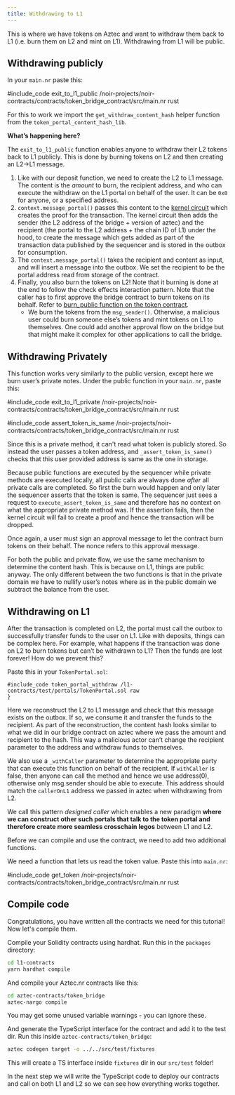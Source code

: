 ```yaml
---
title: Withdrawing to L1
---
```


This is where we have tokens on Aztec and want to withdraw them back to L1 (i.e. burn them on L2 and mint on L1). Withdrawing from L1 will be public.

## Withdrawing publicly

In your `main.nr` paste this:

#include_code exit_to_l1_public /noir-projects/noir-contracts/contracts/token_bridge_contract/src/main.nr rust

For this to work we import the `get_withdraw_content_hash` helper function from the `token_portal_content_hash_lib`.

**What’s happening here?**

The `exit_to_l1_public` function enables anyone to withdraw their L2 tokens back to L1 publicly. This is done by burning tokens on L2 and then creating an L2->L1 message.

1. Like with our deposit function, we need to create the L2 to L1 message. The content is the _amount_ to burn, the recipient address, and who can execute the withdraw on the L1 portal on behalf of the user. It can be `0x0` for anyone, or a specified address.
2. `context.message_portal()` passes this content to the [kernel circuit](../../../../aztec/concepts/circuits/kernels/public_kernel.md) which creates the proof for the transaction. The kernel circuit then adds the sender (the L2 address of the bridge + version of aztec) and the recipient (the portal to the L2 address + the chain ID of L1) under the hood, to create the message which gets added as part of the transaction data published by the sequencer and is stored in the outbox for consumption.
3. The `context.message_portal()` takes the recipient and content as input, and will insert a message into the outbox. We set the recipient to be the portal address read from storage of the contract.
4. Finally, you also burn the tokens on L2! Note that it burning is done at the end to follow the check effects interaction pattern. Note that the caller has to first approve the bridge contract to burn tokens on its behalf. Refer to [burn_public function on the token contract](../../token_contract.md#authorizing-token-spends).
   - We burn the tokens from the `msg_sender()`. Otherwise, a malicious user could burn someone else’s tokens and mint tokens on L1 to themselves. One could add another approval flow on the bridge but that might make it complex for other applications to call the bridge.

## Withdrawing Privately

This function works very similarly to the public version, except here we burn user’s private notes. Under the public function in your `main.nr`, paste this:

#include_code exit_to_l1_private /noir-projects/noir-contracts/contracts/token_bridge_contract/src/main.nr rust

#include_code assert_token_is_same /noir-projects/noir-contracts/contracts/token_bridge_contract/src/main.nr rust

Since this is a private method, it can't read what token is publicly stored. So instead the user passes a token address, and `_assert_token_is_same()` checks that this user provided address is same as the one in storage.

Because public functions are executed by the sequencer while private methods are executed locally, all public calls are always done _after_ all private calls are completed. So first the burn would happen and only later the sequencer asserts that the token is same. The sequencer just sees a request to `execute_assert_token_is_same` and therefore has no context on what the appropriate private method was. If the assertion fails, then the kernel circuit will fail to create a proof and hence the transaction will be dropped.

Once again, a user must sign an approval message to let the contract burn tokens on their behalf. The nonce refers to this approval message.

For both the public and private flow, we use the same mechanism to determine the content hash. This is because on L1, things are public anyway. The only different between the two functions is that in the private domain we have to nullify user’s notes where as in the public domain we subtract the balance from the user.

## Withdrawing on L1

After the transaction is completed on L2, the portal must call the outbox to successfully transfer funds to the user on L1. Like with deposits, things can be complex here. For example, what happens if the transaction was done on L2 to burn tokens but can’t be withdrawn to L1? Then the funds are lost forever! How do we prevent this?

Paste this in your `TokenPortal.sol`:

```solidity
#include_code token_portal_withdraw /l1-contracts/test/portals/TokenPortal.sol raw
}
```

Here we reconstruct the L2 to L1 message and check that this message exists on the outbox. If so, we consume it and transfer the funds to the recipient. As part of the reconstruction, the content hash looks similar to what we did in our bridge contract on aztec where we pass the amount and recipient to the hash. This way a malicious actor can’t change the recipient parameter to the address and withdraw funds to themselves.

We also use a `_withCaller` parameter to determine the appropriate party that can execute this function on behalf of the recipient. If `withCaller` is false, then anyone can call the method and hence we use address(0), otherwise only msg.sender should be able to execute. This address should match the `callerOnL1` address we passed in aztec when withdrawing from L2.

We call this pattern _designed caller_ which enables a new paradigm **where we can construct other such portals that talk to the token portal and therefore create more seamless crosschain legos** between L1 and L2.

Before we can compile and use the contract, we need to add two additional functions.

We need a function that lets us read the token value. Paste this into `main.nr`:

#include_code get_token /noir-projects/noir-contracts/contracts/token_bridge_contract/src/main.nr rust

## Compile code

Congratulations, you have written all the contracts we need for this tutorial! Now let's compile them.

Compile your Solidity contracts using hardhat. Run this in the `packages` directory:

```bash
cd l1-contracts
yarn hardhat compile
```

And compile your Aztec.nr contracts like this:

```bash
cd aztec-contracts/token_bridge
aztec-nargo compile
```

You may get some unused variable warnings - you can ignore these.

And generate the TypeScript interface for the contract and add it to the test dir. Run this inside `aztec-contracts/token_bridge`:

```bash
aztec codegen target -o ../../src/test/fixtures
```

This will create a TS interface inside `fixtures` dir in our `src/test` folder! 

In the next step we will write the TypeScript code to deploy our contracts and call on both L1 and L2 so we can see how everything works together.
